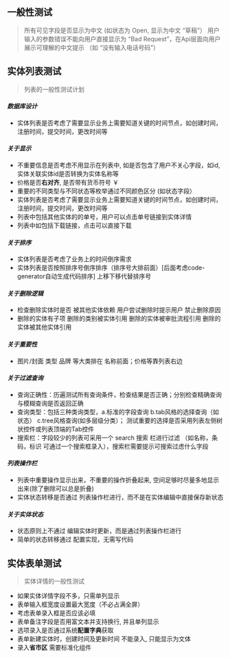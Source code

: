 ## 一般性测试 
> 所有可见字段是否显示为中文 (如状态为 Open, 显示为中文  “草稿”）
> 用户输入的参数错误不能向用户直接显示为 “Bad Request”，在Api层面向用户展示可理解的中文提示 （如 “没有输入电话号码”）

## 实体列表测试
> 列表的一般性测试计划

#### ***数据库设计***
- 实体列表是否考虑了需要显示业务上需要知道关键的时间节点，如创建时间，注册时间，提交时间，更改时间等

#### ***关于显示***
- 不重要信息是否考虑不用显示在列表中, 如是否包含了用户不关心字段，如id, 实体关联实体id是否转换为实体名称等
- 价格是否**右对齐**, 是否带有货币符号 ￥
- 重要的不同类型与不同状态等枚举通过不同颜色区分 (如状态字段）
- 实体列表是否考虑了需要显示业务上需要知道关键的时间节点，如创建时间，注册时间，提交时间，更改时间等
- 列表中包括其他实体的的单号，用户可以点击单号链接到实体详情
- 列表中如包括下载链接，点击可以直接下载

#### ***关于排序***
- 实体列表是否考虑了业务上的时间倒序需求
- 实体列表是否按照排序号倒序排序（排序号大排前面）[后面考虑code-generator自动生成代码排序] 上移下移代替排序号

#### ***关于删除逻辑***
- 检查删除实体时是否 被其他实体依赖 用户尝试删除时提示用户 禁止删除原因
- 删除的实体有子项  删除的类别被实体引用  删除的实体被审批流程引用  删除的实体被其他实体引用

#### ***关于重要性***
- 图片/封面 类型 品牌 等大类排在 名称前面；价格等靠列表右边

#### ***关于过滤查询***
- 查询正确性：历遍测试所有查询条件，检查结果是否正确；分别检查精确查询与模糊查询是否返回正确
- 查询类型：包括三种类询类型，a.标准的字段查询  b.tab风格的选择查询（如状态） c.tree风格查询(如多层级分类）； 测试重要的选择是否采用列表左侧树状控件或列表顶端的Tab控件
- 搜索栏：字段较少的列表可采用一个 search 搜索 栏进行过滤 （如名称，条码，标识 可通过一个搜索框录入），搜索栏需要提示可搜索过虑什么字段

#### ***列表操作栏***
- 列表中重要操作显示出来，不重要的操作折叠起来, 空间足够时尽量多地显示出来(除了删除可以总是折叠)
- 实体状态转移是否通过 列表操作栏进行，而不是在实体编辑中直接保存新状态

#### ***关于实体状态***
- 状态原则上不通过 编辑实体时更新，而是通过列表操作栏进行
- 简单的状态转移通过 配置实现，无需写代码


## 实体表单测试
> 实体详情的一般性测试

- 如果实体详情字段不多，只需单列显示
- 表单输入框宽度设置最大宽度（不必占满全屏）
- 考虑表单录入框是否应该必填
- 表单备注字段是否用富文本并支持换行, 并且单列显示
- 选项录入是否通过系统**配置字典**获取
- 表单新建实体时，创建时间及更新时间 不能录入, 只能显示为文体
- 录入**省市区** 需要标准化组件


